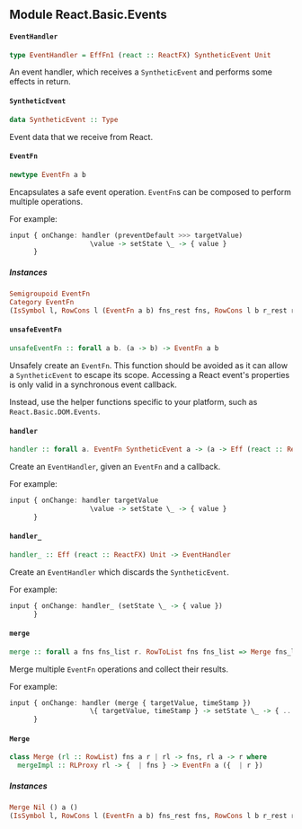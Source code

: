 ## Module React.Basic.Events

#### `EventHandler`

``` purescript
type EventHandler = EffFn1 (react :: ReactFX) SyntheticEvent Unit
```

An event handler, which receives a `SyntheticEvent` and performs some
effects in return.

#### `SyntheticEvent`

``` purescript
data SyntheticEvent :: Type
```

Event data that we receive from React.

#### `EventFn`

``` purescript
newtype EventFn a b
```

Encapsulates a safe event operation. `EventFn`s can be composed
to perform multiple operations.

For example:

```purs
input { onChange: handler (preventDefault >>> targetValue)
                    \value -> setState \_ -> { value }
      }
```

##### Instances
``` purescript
Semigroupoid EventFn
Category EventFn
(IsSymbol l, RowCons l (EventFn a b) fns_rest fns, RowCons l b r_rest r, RowLacks l fns_rest, RowLacks l r_rest, Merge rest fns_rest a r_rest) => Merge (Cons l (EventFn a b) rest) fns a r
```

#### `unsafeEventFn`

``` purescript
unsafeEventFn :: forall a b. (a -> b) -> EventFn a b
```

Unsafely create an `EventFn`. This function should be avoided as it can allow
a `SyntheticEvent` to escape its scope. Accessing a React event's properties is only
valid in a synchronous event callback.

Instead, use the helper functions specific to your platform, such as `React.Basic.DOM.Events`.

#### `handler`

``` purescript
handler :: forall a. EventFn SyntheticEvent a -> (a -> Eff (react :: ReactFX) Unit) -> EventHandler
```

Create an `EventHandler`, given an `EventFn` and a callback.

For example:

```purs
input { onChange: handler targetValue
                    \value -> setState \_ -> { value }
      }
```

#### `handler_`

``` purescript
handler_ :: Eff (react :: ReactFX) Unit -> EventHandler
```

Create an `EventHandler` which discards the `SyntheticEvent`.

For example:

```purs
input { onChange: handler_ (setState \_ -> { value })
      }
```

#### `merge`

``` purescript
merge :: forall a fns fns_list r. RowToList fns fns_list => Merge fns_list fns a r => {  | fns } -> EventFn a ({  | r })
```

Merge multiple `EventFn` operations and collect their results.

For example:

```purs
input { onChange: handler (merge { targetValue, timeStamp })
                    \{ targetValue, timeStamp } -> setState \_ -> { ... }
      }
```

#### `Merge`

``` purescript
class Merge (rl :: RowList) fns a r | rl -> fns, rl a -> r where
  mergeImpl :: RLProxy rl -> {  | fns } -> EventFn a ({  | r })
```

##### Instances
``` purescript
Merge Nil () a ()
(IsSymbol l, RowCons l (EventFn a b) fns_rest fns, RowCons l b r_rest r, RowLacks l fns_rest, RowLacks l r_rest, Merge rest fns_rest a r_rest) => Merge (Cons l (EventFn a b) rest) fns a r
```


